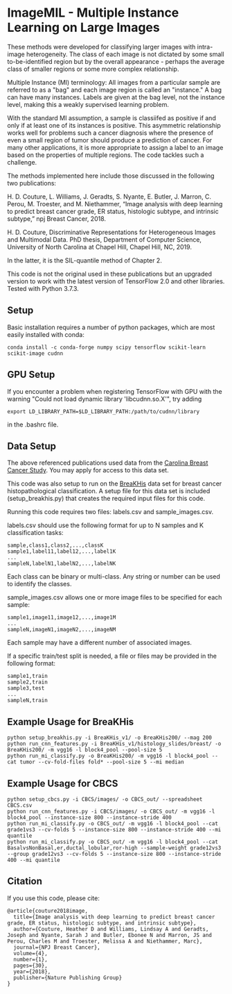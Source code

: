 # ImageMIL - Multiple Instance Learning on Large Images

These methods were developed for classifying larger images with intra-image heterogeneity.  The class of each image is not dictated by some small to-be-identified region but by the overall appearance - perhaps the average class of smaller regions or some more complex relationship.

Multiple Instance (MI) terminology: All images from a particular sample are referred to as a "bag" and each image region is called an "instance."  A bag can have many instances. Labels are given at the bag level, not the instance level, making this a weakly supervised learning problem.

With the standard MI assumption, a sample is classiifed as positive if and only if at least one of its instances is positive.  This asymmetric relationship works well for problems such a cancer diagnosis where the presence of even a small region of tumor should produce a prediction of cancer.  For many other applications, it is more appropriate to assign a label to an image based on the properties of multiple regions.  The code tackles such a challenge.

The methods implemented here include those discussed in the following two publications:

H. D. Couture, L. Williams, J. Geradts, S. Nyante, E. Butler, J. Marron, C. Perou, M. Troester, and M. Niethammer, “Image analysis with deep learning to predict breast cancer grade, ER status, histologic subtype, and intrinsic subtype,” npj Breast Cancer, 2018.

H. D. Couture, Discriminative Representations for Heterogeneous Images and Multimodal Data. PhD thesis, Department of Computer Science, University of North Carolina at Chapel Hill, Chapel Hill, NC, 2019.

In the latter, it is the SIL-quantile method of Chapter 2.

This code is not the original used in these publications but an upgraded version to work with the latest version of TensorFlow 2.0 and other libraries. Tested with Python 3.7.3.

## Setup

Basic installation requires a number of python packages, which are most easily installed with conda:

```
conda install -c conda-forge numpy scipy tensorflow scikit-learn scikit-image cudnn
```

## GPU Setup

If you encounter a problem when registering TensorFlow with GPU with the warning "Could not load dynamic library 'libcudnn.so.X'", try adding
```
export LD_LIBRARY_PATH=$LD_LIBRARY_PATH:/path/to/cudnn/library
```
in the .bashrc file.

## Data Setup

The above referenced publications used data from the [Carolina Breast Cancer Study](http://cbcs.web.unc.edu/for-researchers/).  You may apply for access to this data set.

This code was also setup to run on the [BreaKHis](https://web.inf.ufpr.br/vri/databases/breast-cancer-histopathological-database-breakhis/) data set for breast cancer histopathological classification.  A setup file for this data set is included (setup_breakhis.py) that creates the required input files for this code.

Running this code requires two files: labels.csv and sample_images.csv.

labels.csv should use the following format for up to N samples and K classification tasks:
```
sample,class1,class2,...,classK
sample1,label11,label12,...,label1K
...
sampleN,labelN1,labelN2,...,labelNK
```

Each class can be binary or multi-class.  Any string or number can be used to identify the classes.

sample_images.csv allows one or more image files to be specified for each sample:
```
sample1,image11,image12,...,image1M
...
sampleN,imageN1,imageN2,...,imageNM
```

Each sample may have a different number of associated images.

If a specific train/test split is needed, a file or files may be provided in the following format:
```
sample1,train
sample2,train
sample3,test
...
sampleN,train
```

## Example Usage for BreaKHis

```
python setup_breakhis.py -i BreaKHis_v1/ -o BreaKHis200/ --mag 200
python run_cnn_features.py -i BreaKHis_v1/histology_slides/breast/ -o BreaKHis200/ -m vgg16 -l block4_pool --pool-size 5
python run_mi_classify.py -o BreaKHis200/ -m vgg16 -l block4_pool --cat tumor --cv-fold-files fold* --pool-size 5 --mi median
```

## Example Usage for CBCS

```
python setup_cbcs.py -i CBCS/images/ -o CBCS_out/ --spreadsheet CBCS.csv
python run_cnn_features.py -i CBCS/images/ -o CBCS_out/ -m vgg16 -l block4_pool --instance-size 800 --instance-stride 400
python run_mi_classify.py -o CBCS_out/ -m vgg16 -l block4_pool --cat grade1vs3 --cv-folds 5 --instance-size 800 --instance-stride 400 --mi quantile
python run_mi_classify.py -o CBCS_out/ -m vgg16 -l block4_pool --cat BasalvsNonBasal,er,ductal_lobular,ror-high --sample-weight grade12vs3 --group grade12vs3 --cv-folds 5 --instance-size 800 --instance-stride 400 --mi quantile
```

## Citation

If you use this code, please cite:

```
@article{couture2018image,
  title={Image analysis with deep learning to predict breast cancer grade, ER status, histologic subtype, and intrinsic subtype},
  author={Couture, Heather D and Williams, Lindsay A and Geradts, Joseph and Nyante, Sarah J and Butler, Ebonee N and Marron, JS and Perou, Charles M and Troester, Melissa A and Niethammer, Marc},
  journal={NPJ Breast Cancer},
  volume={4},
  number={1},
  pages={30},
  year={2018},
  publisher={Nature Publishing Group}
}
```
